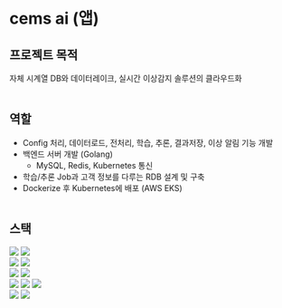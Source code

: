# cems ai (앱)
## 프로젝트 목적
자체 시계열 DB와 데이터레이크, 실시간 이상감지 솔루션의 클라우드화
<br/><br/>

## 역할
- Config 처리, 데이터로드, 전처리, 학습, 추론, 결과저장, 이상 알림 기능
개발
- 백엔드 서버 개발 (Golang)
  - MySQL, Redis, Kubernetes 통신
- 학습/추론 Job과 고객 정보를 다루는 RDB 설계 및 구축
- Dockerize 후 Kubernetes에 배포 (AWS EKS)
<br/><br/>

## 스택
<img src='https://img.shields.io/badge/python-4584b6?style=for-the-badge&logo=python&logoColor=white'> <img src='https://img.shields.io/badge/go-00ADD8?style=for-the-badge&logo=go&logoColor=white'><br/>
<img src='https://img.shields.io/badge/fastapi-005571?style=for-the-badge&logo=fastapi&logoColor=white'> <img src='https://img.shields.io/badge/echo-00ADD8?style=for-the-badge&logo=go&logoColor=white'><br/>
<img src='https://img.shields.io/badge/mysql-4479A1?style=for-the-badge&logo=mysql&logoColor=white'> <img src='https://img.shields.io/badge/redis-DD0031?style=for-the-badge&logo=redis&logoColor=white'><br/>
<img src='https://img.shields.io/badge/docker-0db7ed?style=for-the-badge&logo=docker&logoColor=white'> <img src='https://img.shields.io/badge/kubernetes-326CE5?style=for-the-badge&logo=kubernetes&logoColor=white'> <img src='https://img.shields.io/badge/aws-FF9900?style=for-the-badge&logo=amazonaws&logoColor=white'><br/>
<img src='https://img.shields.io/badge/tensorflow-FF6F00?style=for-the-badge&logo=tensorflow&logoColor=white'> <img src='https://img.shields.io/badge/numpy-013243?style=for-the-badge&logo=numpy&logoColor=white'><br/>